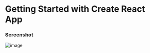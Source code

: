 # Getting Started with Create React App

### Screenshot
![image](https://github.com/abhinavyadav1806/reactfirst/assets/65406693/81c99a45-a09d-425e-af7a-be6e8db24d61)

